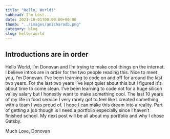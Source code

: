 ```yaml
---
title: "Hello, World!"
subhead: I'm Lost...
date: 2021-10-01T00:00:00+00:00
thumb: "../images/anicharadb.png"
category: blog
slug: hello-world
---
```


## Introductions are in order
Hello World, I’m Donovan and I’m trying to make cool things on the internet. I believe intros are in order for the two people reading this. Nice to meet you, I’m Donovan. I’ve been learning to code on and off for around the last two years. For the last two years I’ve kept quiet about this but I figured it's about time to come clean. I’ve been learning to code not for a huge silicon valley salary but I honestly want to make something cool. The last 10 years of my life in food service I very rarely got to feel like I created something with a team I was proud of. I hope I can make this dream into a reality. Part of getting a job though is I need a portfolio especially since I haven’t finished school. My next post will be all about my portfolio and why I chose Gatsby.

Much Love,
Donovan
